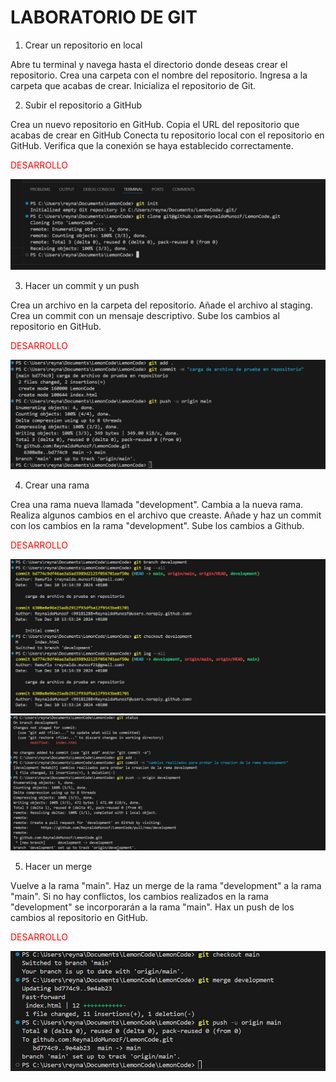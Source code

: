 # LABORATORIO DE GIT
1. Crear un repositorio en local

Abre tu terminal y navega hasta el directorio donde deseas crear el repositorio.
Crea una carpeta con el nombre del repositorio.
Ingresa a la carpeta que acabas de crear.
Inicializa el repositorio de Git.


2. Subir el repositorio a GitHub

Crea un nuevo repositorio en GitHub.
Copia el URL del repositorio que acabas de crear en GitHub
Conecta tu repositorio local con el repositorio en GitHub.
Verifica que la conexión se haya establecido correctamente.

<span style="color: red;">DESARROLLO</span>

![Descripción de la imagen](/img/clonar.jpg)

3. Hacer un commit y un push

Crea un archivo en la carpeta del repositorio.
Añade el archivo al staging.
Crea un commit con un mensaje descriptivo.
Sube los cambios al repositorio en GitHub.

<span style="color: red;">DESARROLLO</span>

![Descripción de la imagen](/img/commit%20y%20push.jpg)

4. Crear una rama

Crea una rama nueva llamada "development".
Cambia a la nueva rama.
Realiza algunos cambios en el archivo que creaste.
Añade y haz un commit con los cambios en la rama "development".
Sube los cambios a Github.

<span style="color: red;">DESARROLLO</span>

![Descripción de la imagen](/img/creacion%20y%20cambio%20de%20rama.jpg)
![Descripción de la imagen](/img/comiit%20nueva%20rama.jpg)


5. Hacer un merge

Vuelve a la rama "main".
Haz un merge de la rama "development" a la rama "main".
Si no hay conflictos, los cambios realizados en la rama "development" se incorporarán a la rama "main".
Hax un push de los cambios al repositorio en GitHub.

<span style="color: red;">DESARROLLO</span>

![Descripción de la imagen](/img/merge%20de%20rama%20.jpg)